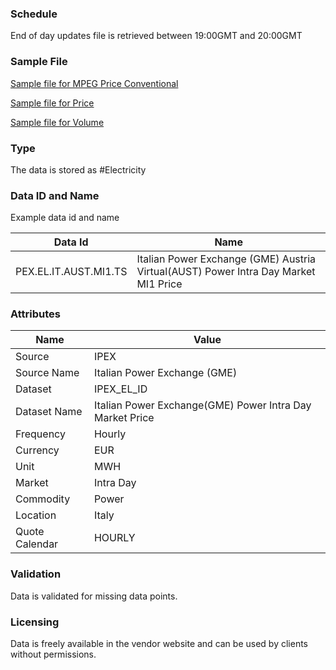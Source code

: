 ### Schedule

End of day updates file is retrieved between 19:00GMT and 20:00GMT

### Sample File

[Sample file for MPEG Price Conventional](pathname:///file-samples/20210902MI1PrezziConvenzionali.xml)

[Sample file for Price](pathname:///file-samples/20210902MI1PrezziConvenzionali.xml)

[Sample file for Volume](pathname:///file-samples/20210902MI1PrezziConvenzionali.xml)

### Type

The data is stored as #Electricity

### Data ID and Name

Example data id and name

|**Data Id**|**Name**|
|-|-|
|PEX.EL.IT.AUST.MI1.TS|Italian Power Exchange (GME) Austria Virtual(AUST) Power Intra Day Market MI1 Price|

### Attributes

|Name|Value|
|-|-|
|Source|IPEX|
|Source Name|Italian Power Exchange (GME)|
|Dataset|IPEX_EL_ID|
|Dataset Name|Italian Power Exchange(GME) Power Intra Day Market Price|
|Frequency|Hourly|
|Currency|EUR|
|Unit|MWH|
|Market|Intra Day|
|Commodity|Power|
|Location|Italy|
|Quote Calendar|HOURLY|

### Validation

Data is validated for missing data points.

### Licensing

Data is freely available in the vendor website and can be used by clients without permissions.